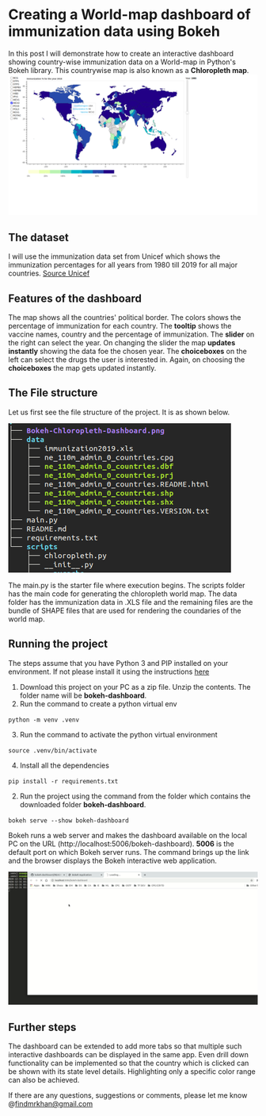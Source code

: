 # Creating a World-map dashboard of immunization data using Bokeh
In this post I will demonstrate how to create an interactive dashboard showing country-wise immunization data on a World-map in Python's Bokeh library. This countrywise map is also known as a **Chloropleth map**.
![Bokeh Chloropleth](Bokeh-Chloropleth-Dashboard.png)


## The dataset
I will use the immunization data set from Unicef which shows the immunization percentages for all years from 1980 till 2019 for all major countries.
 [Source Unicef](https://data.unicef.org/topic/child-health/immunization/)

## Features of the dashboard
The map shows all the countries' political border. The colors shows the percentage of immunization for each country. The **tooltip** shows the vaccine names, country and the percentage of immunization. The **slider** on the right can select the year. On changing the slider the map **updates instantly** showing the data foe the chosen year. The **choiceboxes** on the left can select the drugs the user is interested in. Again, on choosing the **choiceboxes** the map gets updated instantly.


## The File structure
Let us first see the file structure of the project. It is as shown below.

![files](file_structure.png)

The main.py is the starter file where execution begins. The scripts folder has the main code for generating the chloropleth world map. The data folder has the immunization data in .XLS file and the remaining files are the bundle of SHAPE files that are used for rendering the coundaries of the world map. 

## Running the project
The steps assume that you have Python 3 and PIP installed on your environment. If not please install it using the instructions [here](https://realpython.com/installing-python/) 

1. Download this project on your PC as a zip file. Unzip the contents. The folder name will be **bokeh-dashboard**.
2. Run the command to create a python virtual env

`python -m venv .venv`

3. Run the command to activate the python virtual environment

`source .venv/bin/activate`

4. Install all the dependencies 

`pip install -r requirements.txt`

2. Run the project using the command from the folder which contains the downloaded folder **bokeh-dashboard**.

`bokeh serve --show bokeh-dashboard`

Bokeh runs a web server and makes the dashboard available on the local PC on the URL (http://localhost:5006/bokeh-dashboard). **5006** is the default port on which Bokeh server runs. The command brings up the link and the browser displays the Bokeh interactive web application. 


![Interactive Bokeh Chloropleth](interactive-chloropleth-immunization-data.gif)


## Further steps
The dashboard can be extended to add more tabs so that multiple such interactive dashboards can be displayed in the same app.
Even drill down functionality can be implemented so that the country which is clicked can be shown with its state level details.
Highlighting only a specific color range can also be achieved.




If there are any questions, suggestions or comments, please let me know @findmrkhan@gmail.com

